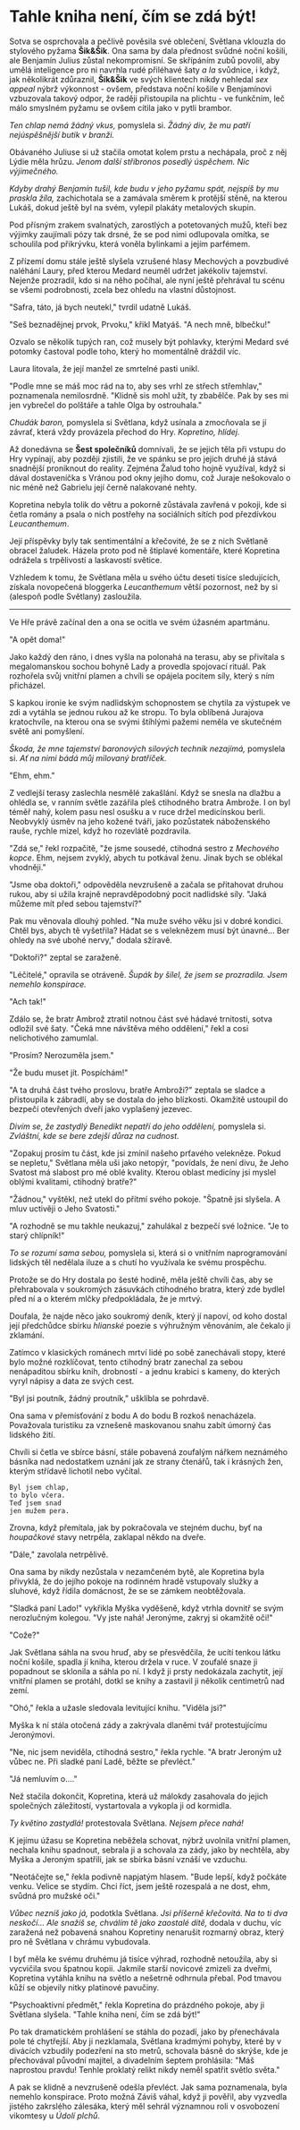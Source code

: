 # Tahle kniha není, čím se zdá být!

Sotva se osprchovala a pečlivě pověsila své oblečení, Světlana vklouzla do stylového pyžama **Šik&Šik**. Ona sama by dala přednost svůdné noční košili, ale Benjamín Julius zůstal nekompromisní. Se skřípáním zubů povolil, aby umělá inteligence pro ni navrhla rudé přiléhavé šaty *a la* svůdnice, i když, jak několikrát zdůraznil, **Šik&Šik** ve svých klientech nikdy nehledal *sex appeal* nýbrž výkonnost - ovšem, představa noční košile v Benjamínovi vzbuzovala takový odpor, že raději přistoupila na plichtu - ve funkčním, leč málo smyslném pyžamu se ovšem cítila jako v pytli brambor.  

*Ten chlap nemá žádný vkus,* pomyslela si. *Žádný div, že mu patří nejúspěšnější butik v branži.*

Obávaného Juliuse si už stačila omotat kolem prstu a nechápala, proč z něj Lýdie měla hrůzu. *Jenom další stříbronos posedlý úspěchem. Nic výjimečného.*

*Kdyby drahý Benjamín tušil, kde budu v jeho pyžamu spát, nejspíš by mu praskla žíla,* zachichotala se a zamávala směrem k protější stěně, na kterou Lukáš, dokud ještě byl na svém, vylepil plakáty metalových skupin.

Pod přísným zrakem svalnatých, zarostlých a potetovaných mužů, kteří bez výjimky zaujímali pózy tak drsné, že se pod nimi odlupovala omítka, se schoulila pod přikrývku, která voněla bylinkami a jejím parfémem.

Z přízemí domu stále ještě slyšela vzrušené hlasy Mechových a povzbudivé naléhání Laury, před kterou Medard neuměl udržet jakékoliv tajemství. Nejenže prozradil, kdo si na něho počíhal, ale nyní ještě přehrával tu scénu se všemi podrobnosti, zcela bez ohledu na vlastní důstojnost.

"Safra, táto, já bych neutekl," tvrdil udatně Lukáš.

"Seš beznadějnej prvok, Prvoku," křikl Matyáš. "A nech mně, blbečku!"

Ozvalo se několik tupých ran, což musely být pohlavky, kterými Medard své potomky častoval podle toho, který ho momentálně dráždil víc.

Laura litovala, že její manžel ze smrtelné pasti unikl.

"Podle mne se máš moc rád na to, aby ses vrhl ze střech střemhlav," poznamenala nemilosrdně. "Klidně sis mohl užít, ty zbabělče. Pak by ses mi jen vybrečel do polštáře a tahle Olga by ostrouhala."

*Chudák baron,* pomyslela si Světlana, když usínala a zmocňovala se jí závrať, která vždy provázela přechod do Hry. *Kopretino, hlídej.*

Až donedávna se **Šest společníků** domnívali, že se jejich těla při vstupu do Hry vypínají, aby později zjistili, že ve spánku se pro jejich druhé já stává snadnější proniknout do reality. Zejména Žalud toho hojně využíval, když si dával dostaveníčka s Vránou pod okny jejího domu, což Juraje nešokovalo o nic méně než Gabrielu její černě nalakované nehty.

Kopretina nebyla tolik do větru a pokorně zůstávala zavřená v pokoji, kde si četla romány a psala o nich postřehy na sociálních sítích pod přezdívkou *Leucanthemum*.

Její příspěvky byly tak sentimentální a křečovité, že se z nich Světlaně obracel žaludek. Házela proto pod ně štiplavé komentáře, které Kopretina odrážela s trpělivostí a laskavostí světice.

Vzhledem k tomu, že Světlana měla u svého účtu deseti tisíce sledujících, získala novopečená bloggerka *Leucanthemum* větší pozornost, než by si (alespoň podle Světlany) zasloužila.

***

Ve Hře právě začínal den a ona se ocitla ve svém úžasném apartmánu. 

"A opět doma!"

Jako každý den ráno, i dnes vyšla na polonahá na terasu, aby se přivítala s megalomanskou sochou bohyně Lady a provedla spojovací rituál. Pak rozhořela svůj vnitřní plamen a chvíli se opájela pocitem síly, který s ním přicházel.

S kapkou ironie ke svým nadlidským schopnostem se chytila za výstupek ve zdi a vytáhla se jednou rukou až ke stropu. To byla oblíbená Jurajova kratochvíle, na kterou ona se svými štíhlými pažemi neměla ve skutečném světě ani pomyšlení.

*Škoda, že mne tajemství baronových silových technik nezajímá,* pomyslela si. *Ať na nimi bádá můj milovaný bratříček.*

"Ehm, ehm."

Z vedlejší terasy zaslechla nesmělé zakašlání. Když se snesla na dlažbu a ohlédla se, v ranním světle zazářila pleš ctihodného bratra Ambrože. I on byl téměř nahý, kolem pasu nesl osušku a v ruce držel medicínskou berli. Neobvyklý úsměv na jeho kožené tváři, jako pozůstatek náboženského rauše, rychle mizel, když ho rozevlátě pozdravila.

"Zdá se," řekl rozpačitě, "že jsme sousedé, ctihodná sestro z *Mechového kopce*. Ehm, nejsem zvyklý, abych tu potkával ženu. Jinak bych se oblékal vhodněji."

"Jsme oba doktoři," odpověděla nevzrušeně a začala se přitahovat druhou rukou, aby si užila krajně nepravděpodobný pocit nadlidské síly. "Jaká můžeme mít před sebou tajemství?"

Pak mu věnovala dlouhý pohled. "Na muže svého věku jsi v dobré kondici. Chtěl bys, abych tě vyšetřila? Hádat se s veleknězem musí být únavné... Ber ohledy na své ubohé nervy," dodala sžíravě.

"Doktoři?" zeptal se zaraženě.

"Léčitelé," opravila se otráveně. *Šupák by šílel, že jsem se prozradila. Jsem nemehlo konspirace.*

"Ach tak!"

Zdálo se, že bratr Ambrož ztratil notnou část své hádavé trnitosti, sotva odložil své šaty. "Čeká mne návštěva mého oddělení," řekl a cosi nelichotivého zamumlal.

"Prosím? Nerozuměla jsem."

"Že budu muset jít. Pospíchám!"

"A ta druhá část tvého proslovu, bratře Ambroži?" zeptala se sladce a přistoupila k zábradlí, aby se dostala do jeho blízkosti. Okamžitě ustoupil do bezpečí otevřených dveří jako vyplašený jezevec.

*Divím se, že zastydlý Benedikt nepatří do jeho oddělení,* pomyslela si. *Zvláštní, kde se bere zdejší důraz na cudnost.*

"Zopakuj prosím tu část, kde jsi zmínil našeho prťavého velekněze. Pokud se nepletu," Světlana měla uši jako netopýr, "povídals, že není divu, že Jeho Svatost má slabost pro mé oblé kvality. Kterou oblast medicíny jsi myslel oblými kvalitami, ctihodný bratře?"

"Žádnou," vyštěkl, než utekl do přítmí svého pokoje. "Špatně jsi slyšela.  A mluv uctivěji o Jeho Svatosti."

"A rozhodně se mu takhle neukazuj," zahulákal z bezpečí své ložnice. "Je to starý chlípník!"

*To se rozumí sama sebou,* pomyslela si, která si o vnitřním naprogramování lidských těl nedělala iluze a s chutí ho využívala ke svému prospěchu.

Protože se do Hry dostala po šesté hodině, měla ještě chvíli čas, aby se přehrabovala v soukromých zásuvkách ctihodného bratra, který zde bydlel před ní a o kterém mlčky předpokládala, že je mrtvý.

Doufala, že najde něco jako soukromý deník, který jí napoví, od koho dostal její předchůdce sbírku *hlianské* poezie s výhružným věnováním, ale čekalo ji zklamání.

Zatímco v klasických románech mrtví lidé po sobě zanechávali stopy, které bylo možné rozklíčovat, tento ctihodný bratr zanechal za sebou nenápaditou sbírku knih, drobností - a jednu krabici s kameny, do kterých vyryl nápisy a data ze svých cest.

"Byl jsi poutník, žádný proutník," ušklíbla se pohrdavě. 

Ona sama v přemísťování z bodu A do bodu B rozkoš nenacházela. Považovala turistiku za vznešeně maskovanou snahu zabít úmorný čas lidského žití.

Chvíli si četla ve sbírce básní, stále pobavená zoufalým nářkem neznámého básníka nad nedostatkem uznání jak ze strany čtenářů, tak i krásných žen, kterým střídavě lichotil nebo vyčítal.

    Byl jsem chlap,
    to bylo včera.
    Teď jsem snad
    jen mužem pera.

Zrovna, když přemítala, jak by pokračovala ve stejném duchu, byť na *houpačkové* stavy netrpěla, zaklapal někdo na dveře.

"Dále," zavolala netrpělivě. 

Ona sama by nikdy nezůstala v nezamčeném bytě, ale Kopretina byla přivyklá, že do jejího pokoje na rodinném hradě vstupovaly služky a sluhové, když řídila domácnost, že se se zámkem neobtěžovala.

"Sladká paní Lado!" vykřikla Myška vyděšeně, když vtrhla dovnitř se svým nerozlučným kolegou. "Vy jste nahá! Jeronýme, zakryj si okamžitě oči!"

"Cože?"

Jak Světlana sáhla na svou hruď, aby se přesvědčila, že ucítí tenkou látku noční košile, spadla jí kniha, kterou držela v ruce. V zoufalé snaze ji popadnout se sklonila a sáhla po ní. I když ji prsty nedokázala zachytit, její vnitřní plamen se protáhl, dotkl se knihy a zastavil ji několik centimetrů nad zemí.

"Ohó," řekla a užasle sledovala levitující knihu. "Viděla jsi?"

Myška k ní stála otočená zády a zakrývala dlaněmi tvář protestujícímu Jeronýmovi.

"Ne, nic jsem neviděla, ctihodná sestro," řekla rychle. "A bratr Jeroným už vůbec ne. Při sladké paní Ladě, běžte se převléct."

"Já nemluvím o...."

Než stačila dokončit, Kopretina, která už málokdy zasahovala do jejich společných záležitostí, vystartovala a vykopla ji od kormidla.

*Ty květino zastydlá!* protestovala Světlana. *Nejsem přece nahá!*

K jejímu úžasu se Kopretina neběžela schovat, nýbrž uvolnila vnitřní plamen, nechala knihu spadnout, sebrala ji a schovala za zády, jako by nechtěla, aby Myška a Jeroným spatřili, jak se sbírka básní vznáší ve vzduchu.

"Neotáčejte se," řekla podivně napjatým hlasem. "Bude lepší, když počkáte venku. Velice se stydím. Chci říct, jsem ještě rozespalá a ne dost, ehm, svůdná pro mužské oči."

*Vůbec nezníš jako já,* podotkla Světlana.  *Jsi příšerně křečovitá. Na to ti dva neskočí... Ale snažíš se, chválím tě jako zaostalé dítě,* dodala v duchu, víc zaražená než pobavená snahou Kopretiny nenarušit rozmarný obraz, který pro ně Světlana v chrámu vybudovala.

I byť měla ke svému druhému já tisíce výhrad, rozhodně netoužila, aby si vycvičila svou špatnou kopii. Jakmile starší novicové zmizeli za dveřmi, Kopretina vytáhla knihu na světlo a nešetrně odhrnula přebal. Pod tmavou kůží se objevily nitky platinové pavučiny.

"Psychoaktivní předmět," řekla Kopretina do prázdného pokoje, aby ji Světlana slyšela. "Tahle kniha není, čím se zdá být!"

Po tak dramatickém prohlášení se stáhla do pozadí, jako by přenechávala pole té chytřejší. Aby ji nezklamala, Světlana kradmými pohyby, které by v divácích vzbudily podezření na sto metrů, schovala básně do skrýše, kde je přechovával původní majitel, a divadelním šeptem prohlásila: "Máš naprostou pravdu! Tenhle proklatý relikt nikdy neměl spatřit světlo světa."

A pak se klidně a nevzrušeně odešla převléct. Jak sama poznamenala, byla nemehlo konspirace. Proto možná Záviš váhal, když ji pověřil, aby vyzvedla jistého zakrslého zálesáka, který měl sehrál významnou roli v osvobození vikomtesy u *Údolí plchů*.




